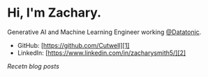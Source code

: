 # Hi, I'm Zachary.

Generative AI and Machine Learning Engineer working [@Datatonic](https://datatonic.com/).

* GitHub: [https://github.com/Cutwell][1]
* LinkedIn: [https://www.linkedin.com/in/zacharysmith5/][2]

[1]: https://github.com/Cutwell
[2]: https://www.linkedin.com/in/zacharysmith5/

_Recetn blog posts_
<!--START_SECTION:feed-->
<!--END_SECTION:feed-->
